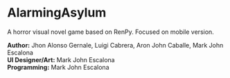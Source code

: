 # AlarmingAsylum
A horror visual novel game based on RenPy. Focused on mobile version.


<b>Author:</b> Jhon Alonso Gernale, Luigi Cabrera, Aron John Caballe, Mark John Escalona<br>
<b>UI Designer/Art:</b> Mark John Escalona<br>
<b>Programming:</b> Mark John Escalona
